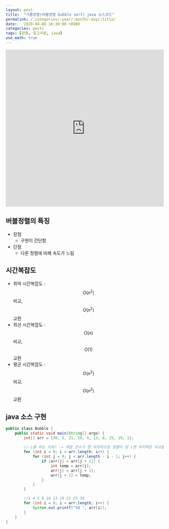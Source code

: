 ```yaml
---
layout: post
title:  "거품정렬(버블정렬 bubble sort) java 소스코드"
permalink: /:categories/:year/:month/:day/:title/
date:   2020-04-06 16:30:00 +0900
categories: posts
tags: [정렬, 알고리즘, java]
use_math: true
---
```


<iframe width="100%" height="500" src="https://www.youtube.com/embed/lyZQPjUT5B4" frameborder="0" allow="accelerometer; autoplay; encrypted-media; gyroscope; picture-in-picture" allowfullscreen></iframe>

## 버블정렬의 특징
- 장점
    - 구현이 간단함
- 단점
    - 다른 정렬에 비해 속도가 느림 

## 시간복잡도
- 최악 시간복잡도 : $$O(n^2)$$ 비교, $$O(n^2)$$ 교환
- 최선 시간복잡도 : $$O(n)$$ 비교, $$O(1)$$ 교환
- 평균 시간복잡도 : $$O(n^2)$$ 비교, $$O(n^2)$$ 교환


## java 소스 구현

```java
public class Bubble {
    public static void main(String[] args) {
        int[] arr = {30, 5, 21, 10, 4, 13, 8, 25, 19, 1};
        
        //-i를 하는 이유? -> 제일 큰수가 맨 마지막으로 정렬이 됨 (맨 마지막은 비교를 안해도 된다는 것)
        for (int i = 0; i < arr.length; i++) {
            for (int j = 0; j < arr.length - i - 1; j++) {
                if (arr[j] > arr[j + 1]) {
                    int temp = arr[j];
                    arr[j] = arr[j + 1];
                    arr[j + 1] = temp;
                }
            }
        }

        //1 4 5 8 10 13 19 21 25 30
        for (int i = 0; i < arr.length; i++) {
            System.out.printf("%d ", arr[i]);
        }
    }
}
```


